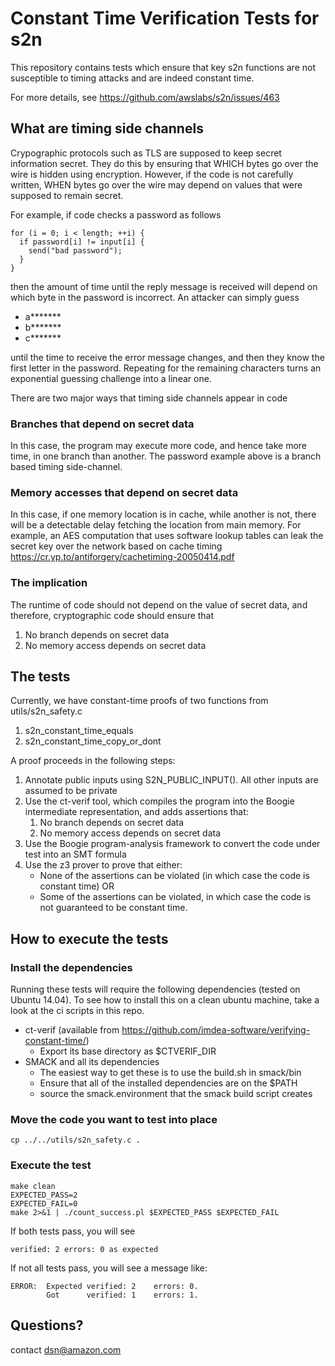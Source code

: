 # Constant Time Verification Tests for s2n

This repository contains tests which ensure that key s2n functions
are not susceptible to timing attacks and are indeed constant time.

For more details, see https://github.com/awslabs/s2n/issues/463


## What are timing side channels

Crypographic protocols such as TLS are supposed to keep secret information secret.
They do this by ensuring that WHICH bytes go over the wire is hidden using encryption.
However, if the code is not carefully written, WHEN bytes go over the wire may depend
on values that were supposed to remain secret.

For example, if code checks a password as follows

```
for (i = 0; i < length; ++i) {
  if password[i] != input[i] {
    send("bad password");
  }
}
```
then the amount of time until the reply message is received will depend on which byte in the password
is incorrect.  An attacker can simply guess
  * a*******
  * b*******
  * c*******

until the time to receive the error message changes, and then they know the first letter in the password.
Repeating for the remaining characters turns an exponential guessing challenge into a linear one.

There are two major ways that timing side channels appear in code

### Branches that depend on secret data
In this case, the program may execute more code, and hence take more time, in one branch than another.   The password example above is a branch based timing side-channel.

### Memory accesses that depend on secret data
In this case, if one memory location is in cache, while another is not, there will be a detectable
delay fetching the location from main memory.  For example, an AES computation that uses 
software lookup tables can leak the secret key over the network based on cache timing
https://cr.yp.to/antiforgery/cachetiming-20050414.pdf

### The implication
The runtime of code should not depend on the value of secret data, and therefore, cryptographic code should ensure that
   1. No branch depends on secret data
   2. No memory access depends on secret data 




## The tests

Currently, we have constant-time proofs of two functions from utils/s2n_safety.c
1. s2n_constant_time_equals
2. s2n_constant_time_copy_or_dont


A proof proceeds in the following steps:
1. Annotate public inputs using S2N_PUBLIC_INPUT().  All other inputs are assumed to be private
2. Use the ct-verif tool, which compiles the program into the Boogie intermediate representation, and adds assertions that:
   1. No branch depends on secret data
   2. No memory access depends on secret data 
3. Use the Boogie program-analysis framework to convert the code under test into an SMT formula
4. Use the z3 prover to prove that either:
   * None of the assertions can be violated (in which case the code is constant time) OR
   * Some of the assertions can be violated, in which case the code is not guaranteed to be constant time.


## How to execute the tests

### Install the dependencies
Running these tests will require the following dependencies
(tested on Ubuntu 14.04).  To see how to install this on a clean ubuntu machine, 
take a look at the ci scripts in this repo.

- ct-verif (available from https://github.com/imdea-software/verifying-constant-time/)
  - Export its base directory as $CTVERIF_DIR
- SMACK and all its dependencies
  - The easiest way to get these is to use the build.sh in smack/bin
  - Ensure that all of the installed dependencies are on the $PATH
  - source the smack.environment that the smack build script creates

### Move the code you want to test into place 
```
cp ../../utils/s2n_safety.c .
```
### Execute the test

```
make clean
EXPECTED_PASS=2
EXPECTED_FAIL=0
make 2>&1 | ./count_success.pl $EXPECTED_PASS $EXPECTED_FAIL
```

If both tests pass, you will see
```
verified: 2 errors: 0 as expected
```

If not all tests pass, you will see a message like:

```
ERROR:  Expected verified: 2    errors: 0.
        Got      verified: 1    errors: 1.
```


## Questions?
contact dsn@amazon.com
